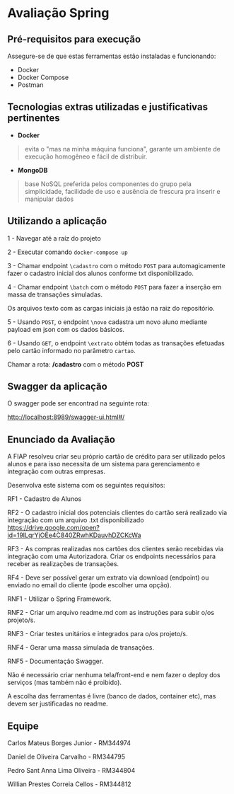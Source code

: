 # Avaliação Spring

## Pré-requisitos para execução

Assegure-se de que estas ferramentas estão instaladas e funcionando:

- Docker
- Docker Compose
- Postman

## Tecnologias extras utilizadas e justificativas pertinentes

- **Docker**

> evita o "mas na minha máquina funciona", garante um ambiente de execução homogêneo e fácil de distribuir.

- **MongoDB**

> base NoSQL preferida pelos componentes do grupo pela simplicidade, facilidade de uso e ausência de frescura pra inserir e manipular dados

## Utilizando a aplicação

1 - Navegar até a raíz do projeto

2 - Executar comando `docker-compose up`

3 - Chamar endpoint `\cadastro` com o método `POST` para automagicamente fazer o cadastro inicial dos alunos conforme txt disponibilizado.

4 - Chamar endpoint `\batch` com o método `POST` para fazer a inserção em massa de transações simuladas.

Os arquivos texto com as cargas iniciais já estão na raiz do repositório.

5 - Usando `POST`, o endpoint `\novo` cadastra um novo aluno mediante payload em json com os dados básicos.

6 - Usando `GET`, o endpoint `\extrato` obtém todas as transações efetuadas pelo cartão informado no parâmetro `cartao`.

Chamar a rota: **/cadastro** com o método **POST**

## Swagger da aplicação

O swagger pode ser encontrad na seguinte rota:

<http://localhost:8989/swagger-ui.html#/>

## Enunciado da Avaliação

A FIAP resolveu criar seu próprio cartão de crédito para ser utilizado pelos
alunos e para isso necessita de um sistema para gerenciamento e
integração com outras empresas.

Desenvolva este sistema com os seguintes requisitos:

RF1 - Cadastro de Alunos

RF2 - O cadastro inicial dos potenciais clientes do cartão será realizado via
integração com um arquivo .txt disponibilizado
<https://drive.google.com/open?id=19ILqrYjOEe4C840ZRwhKDauvhDZCKcWa>

RF3 - As compras realizadas nos cartões dos clientes serão recebidas via
integração com uma Autorizadora. Criar os endpoints necessários para
receber as realizações de transações.

RF4 - Deve ser possível gerar um extrato via download (endpoint) ou
enviado no email do cliente (pode escolher uma opção).

RNF1 - Utilizar o Spring Framework.

RNF2 - Criar um arquivo readme.md com as instruções para subir o/os
projeto/s.

RNF3 - Criar testes unitários e integrados para o/os projeto/s.

RNF4 - Gerar uma massa simulada de transações.

RNF5 - Documentação Swagger.

Não é necessário criar nenhuma tela/front-end e nem fazer o deploy dos
serviços (mas também não é proibido).

A escolha das ferramentas é livre (banco de dados, container etc), mas
devem ser justificadas no readme.

## Equipe

Carlos Mateus Borges Junior - RM344974

Daniel de Oliveira Carvalho - RM344795

Pedro Sant Anna Lima Oliveira - RM344804

Willian Prestes Correia Cellos - RM344812
